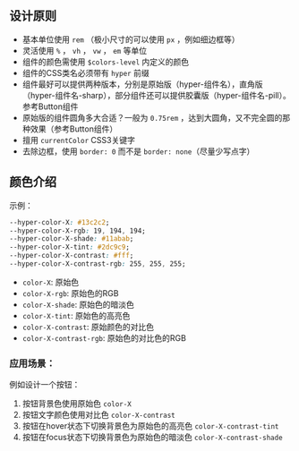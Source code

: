 ## 设计原则
- 基本单位使用 `rem` （极小尺寸的可以使用 `px` ，例如细边框等）
- 灵活使用 `%` ， `vh` ， `vw` ， `em` 等单位
- 组件的颜色需使用 `$colors-level` 内定义的颜色
- 组件的CSS类名必须带有 `hyper` 前缀
- 组件最好可以提供两种版本，分别是原始版（hyper-组件名），直角版（hyper-组件名-sharp），部分组件还可以提供胶囊版（hyper-组件名-pill）。参考Button组件
- 原始版的组件圆角多大合适？一般为 `0.75rem` ，达到大圆角，又不完全圆的那种效果（参考Button组件）
- 擅用 `currentColor` CSS3关键字
- 去除边框，使用 `border: 0` 而不是 `border: none`（尽量少写点字）

## 颜色介绍
示例：

```css
--hyper-color-X: #13c2c2;
--hyper-color-X-rgb: 19, 194, 194;
--hyper-color-X-shade: #11abab;
--hyper-color-X-tint: #2dc9c9;
--hyper-color-X-contrast: #fff;
--hyper-color-X-contrast-rgb: 255, 255, 255;
```
- `color-X`: 原始色
- `color-X-rgb`: 原始色的RGB
- `color-X-shade`: 原始色的暗淡色
- `color-X-tint`: 原始色的高亮色
- `color-X-contrast`: 原始颜色的对比色
- `color-X-contrast-rgb`: 原始色的对比色的RGB

### 应用场景：
例如设计一个按钮：
1. 按钮背景色使用原始色 `color-X`
2. 按钮文字颜色使用对比色 `color-X-contrast`
3. 按钮在hover状态下切换背景色为原始色的高亮色 `color-X-contrast-tint`
3. 按钮在focus状态下切换背景色为原始色的暗淡色 `color-X-contrast-shade`